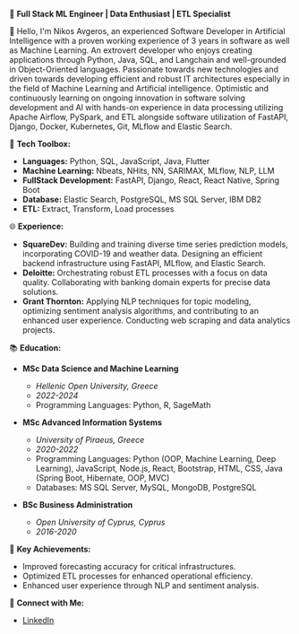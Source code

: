 🚀 **Full Stack ML Engineer | Data Enthusiast | ETL Specialist**

👋 Hello, I'm Nikos Avgeros, an experienced Software Developer in Artificial Intelligence with a proven working experience of 3 years in software as well as Machine Learning. An extrovert developer who enjoys creating applications through Python, Java, SQL, and Langchain and well-grounded in Object-Oriented languages. Passionate towards new technologies and driven towards developing efficient and robust IT architectures especially in the field of Machine Learning and Artificial intelligence. Optimistic and continuously learning on ongoing innovation in software solving development and AI with hands-on experience in data processing utilizing Apache Airflow, PySpark, and ETL alongside software utilization of FastAPI, Django, Docker, Kubernetes, Git, MLflow and Elastic Search.

🔧 **Tech Toolbox:**
   - **Languages:** Python, SQL, JavaScript, Java, Flutter
   - **Machine Learning:** Nbeats, NHits, NN, SARIMAX, MLflow, NLP, LLM
   - **FullStack Development:** FastAPI, Django, React, React Native, Spring Boot
   - **Database:** Elastic Search, PostgreSQL, MS SQL Server, IBM DB2
   - **ETL:** Extract, Transform, Load processes

🌐 **Experience:**
   - **SquareDev:** Building and training diverse time series prediction models, incorporating COVID-19 and weather data. Designing an efficient backend infrastructure using FastAPI, MLflow, and Elastic Search.
   - **Deloitte:** Orchestrating robust ETL processes with a focus on data quality. Collaborating with banking domain experts for precise data solutions.
   - **Grant Thornton:** Applying NLP techniques for topic modeling, optimizing sentiment analysis algorithms, and contributing to an enhanced user experience. Conducting web scraping and data analytics projects.

📚 **Education:**
   - **MSc Data Science and Machine Learning**
     - *Hellenic Open University, Greece*
     - *2022-2024*
     - Programming Languages: Python, R, SageMath

   - **MSc Advanced Information Systems**  
     - *University of Piraeus, Greece*  
     - *2020-2022*  
     - Programming Languages: Python (OOP, Machine Learning, Deep Learning), JavaScript, Node.js, React, Bootstrap, HTML, CSS, Java (Spring Boot, Hibernate, OOP, MVC)  
     - Databases: MS SQL Server, MySQL, MongoDB, PostgreSQL

   - **BSc Business Administration**  
     - *Open University of Cyprus, Cyprus*  
     - *2016-2020*
       
🌟 **Key Achievements:**
   - Improved forecasting accuracy for critical infrastructures.
   - Optimized ETL processes for enhanced operational efficiency.
   - Enhanced user experience through NLP and sentiment analysis.

🔗 **Connect with Me:**
   - [LinkedIn](https://www.linkedin.com/in/nikos-avgeros/)
